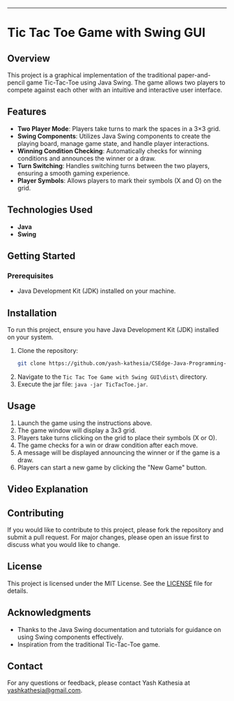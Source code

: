
---

# Tic Tac Toe Game with Swing GUI

## Overview

This project is a graphical implementation of the traditional paper-and-pencil game Tic-Tac-Toe using Java Swing. The game allows two players to compete against each other with an intuitive and interactive user interface.

## Features

- **Two Player Mode**: Players take turns to mark the spaces in a 3×3 grid.
- **Swing Components**: Utilizes Java Swing components to create the playing board, manage game state, and handle player interactions.
- **Winning Condition Checking**: Automatically checks for winning conditions and announces the winner or a draw.
- **Turn Switching**: Handles switching turns between the two players, ensuring a smooth gaming experience.
- **Player Symbols**: Allows players to mark their symbols (X and O) on the grid.

## Technologies Used

- **Java**
- **Swing**

## Getting Started

### Prerequisites

- Java Development Kit (JDK) installed on your machine.

## Installation
To run this project, ensure you have Java Development Kit (JDK) installed on your system.

1. Clone the repository:
   ```bash
   git clone https://github.com/yash-kathesia/CSEdge-Java-Programming-Internship.git
   ```
2. Navigate to the `Tic Tac Toe Game with Swing GUI\dist\` directory.
3. Execute the jar file: `java -jar TicTacToe.jar`.



## Usage
1. Launch the game using the instructions above.
2. The game window will display a 3x3 grid.
3. Players take turns clicking on the grid to place their symbols (X or O).
4. The game checks for a win or draw condition after each move.
5. A message will be displayed announcing the winner or if the game is a draw.
6. Players can start a new game by clicking the "New Game" button.

## Video Explanation


## Contributing
If you would like to contribute to this project, please fork the repository and submit a pull request. For major changes, please open an issue first to discuss what you would like to change.

## License
This project is licensed under the MIT License. See the [LICENSE](LICENSE) file for details.

## Acknowledgments
- Thanks to the Java Swing documentation and tutorials for guidance on using Swing components effectively.
- Inspiration from the traditional Tic-Tac-Toe game.

## Contact
For any questions or feedback, please contact Yash Kathesia at [yashkathesia@gmail.com](mailto:yashkathesia@gmail.com).

```